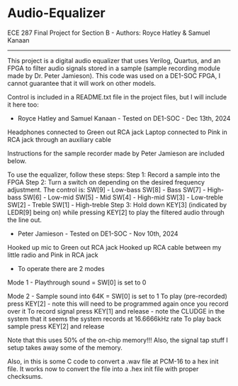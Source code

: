 # Audio-Equalizer
ECE 287 Final Project for Section B - Authors: Royce Hatley &amp; Samuel Kanaan
***

This project is a digital audio equalizer that uses Verilog, Quartus, and an FPGA to filter audio signals stored in a sample (sample recording module made by Dr. Peter Jamieson). This code was used on a DE1-SOC FPGA, I cannot guarantee that it will work on other models.

Control is included in a README.txt file in the project files, but I will include it here too:
- Royce Hatley and Samuel Kanaan - Tested on DE1-SOC - Dec 13th, 2024

Headphones connected to Green out RCA jack
Laptop connected to Pink in RCA jack through an auxiliary cable

Instructions for the sample recorder made by Peter Jamieson are included below. 

To use the equalizer, follow these steps:
Step 1: Record a sample into the FPGA
Step 2: Turn a switch on depending on the desired frequency adjustment. The control is:
	SW[9] - Low-bass
	SW[8] - Bass
	SW[7] - High-bass
	SW[6] - Low-mid
	SW[5] - Mid
	SW[4] - High-mid
	SW[3] - Low-treble
	SW[2] - Treble
	SW[1] - High-treble
Step 3: Hold down KEY[3] (indicated by LEDR[9] being on) while pressing KEY[2] to play the filtered audio through the line out.

- Peter Jamieson - Tested on DE1-SOC - Nov 10th, 2024

Hooked up mic to Green out RCA jack
Hooked up RCA cable between my little radio and Pink in RCA jack

- To operate there are 2 modes

Mode 1 - Playthrough sound = SW[0] is set to 0

Mode 2 - Sample sound into 64K = SW[0] is set to 1
	To play (pre-recorded) press KEY[2] - note this will need to be programmed again once you record over it
	To record signal press KEY[1] and release - note the CLUDGE in the system that it seems the system records at 16.6666kHz rate
	To play back sample press KEY[2] and release
	
Note that this uses 50% of the on-chip memory!!!  Also, the signal tap stuff I setup takes away some of the memory.

Also, in this is some C code to convert a .wav file at PCM-16 to a hex init file.  It works now to convert the file into a .hex init file with proper checksums.
